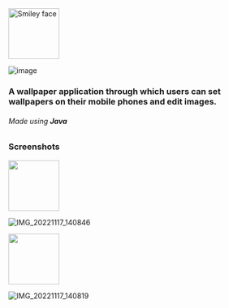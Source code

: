 <img src="https://user-images.githubusercontent.com/81035297/202406175-d894bc5e-2a3a-4f8a-a107-3f7f87c36fde.png" alt="Smiley face" height="100" width="100">
  
  ![image](https://user-images.githubusercontent.com/81035297/202406175-d894bc5e-2a3a-4f8a-a107-3f7f87c36fde.png)


  <h3> A wallpaper application through which users can set wallpapers on their mobile phones and edit images. </h3>

  <h6> Made using <b>Java</b><h6>

  <h3> Screenshots </h3>

  <img src="https://user-images.githubusercontent.com/81035297/202406118-76d268b7-fcba-4a27-8c1f-48e72943aca6.jpg" width="100">
  
  ![IMG_20221117_140846](https://user-images.githubusercontent.com/81035297/202406118-76d268b7-fcba-4a27-8c1f-48e72943aca6.jpg)

  <img src="https://user-images.githubusercontent.com/81035297/202406140-7b8a088a-6af1-4cd9-b402-b6dcc45d1036.jpg" width="100">
  
  ![IMG_20221117_140819](https://user-images.githubusercontent.com/81035297/202406140-7b8a088a-6af1-4cd9-b402-b6dcc45d1036.jpg)
